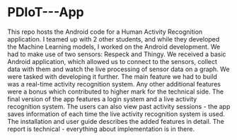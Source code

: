 # PDIoT---App
This repo hosts the Android code for a Human Activity Recognition application. I teamed up with 2 other students, and while they developed the Machine Learning models, I worked on the Android development. We had to make use of two sensors: Respeck and Thingy.
We received a basic Android application, which allowed us to connect to the sensors, collect data with them and watch the live processing of sensor data on a graph. We were tasked with developing it further. The main feature we had to build was a real-time activity recognition system. Any other additional features were a bonus which contributed to higher mark for the technical side.
The final version of the app features a login system and a live activity recognition system. The users can also view past activity sessions - the app saves information of each time the live activity recognition system is used.
The installation and user guide describes the added features in detail. The report is technical - everything about implementation is in there.
